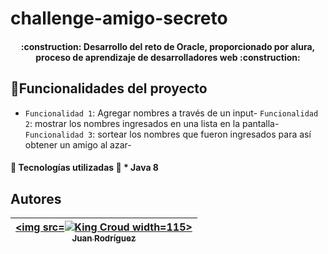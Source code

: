 # challenge-amigo-secreto

<h4 align="center">
:construction: Desarrollo del reto de Oracle, proporcionado por alura, proceso de aprendizaje de desarrolladores web :construction:
</h4>

## :hammer:Funcionalidades del proyecto
- `Funcionalidad 1`: Agregar nombres a través de un input- `Funcionalidad 2`: mostrar los nombres ingresados en una lista en la pantalla- `Funcionalidad 3`: sortear los nombres que fueron ingresados para así obtener un amigo al azar-

<h4 aling="center">🧰 Tecnologías utilizadas 🧰
* Java 8

## Autores
| [<img src=![King Croud](https://github.com/user-attachments/assets/064da7f3-650f-4401-ad3c-423345307834) width=115><br><sub>Juan Rodríguez</sub>](https://github.com/RientArlCroud) |  
| :---: |

